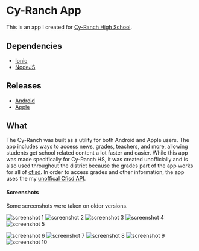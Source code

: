 # Cy-Ranch App
This is an app I created for [Cy-Ranch High School](http://cyranch.cfisd.net/).

## Dependencies
+ [Ionic](https://ionicframework.com/)
+ [NodeJS](https://nodejs.org/)

## Releases
+ [Android](https://play.google.com/apps/testing/com.sshh12.cyranch)
+ [Apple](https://itunes.apple.com/WebObjects/MZStore.woa/wa/viewSoftware?id=1082927247&mt=8)

## What
The Cy-Ranch was built as a utility for both Android and Apple users. The app includes ways to access
news, grades, teachers, and more, allowing students get school related content a lot faster and easier. 
While this app was made specifically for Cy-Ranch HS, it was created unofficially and is also used throughout
the district because the grades part of the app works for all of [cfisd](http://www.cfisd.net/en/). In order to access
grades and other information, the app uses the my [unoffical Cfisd API](https://github.com/sshh12/CyRanch-App-Server).

#### Screenshots
Some screenshots were taken on older versions.

![screenshot 1](https://is1-ssl.mzstatic.com/image/thumb/Purple62/v4/f9/2c/6e/f92c6ec1-bf09-86e8-8afe-e6182f4b2adc/pr_source.png/300x300bb.jpg?1493488612640) ![screenshot 2](https://is1-ssl.mzstatic.com/image/thumb/Purple62/v4/21/dc/a8/21dca82c-3e86-38a9-5671-2ccb45ae53b0/pr_source.png/300x300bb.jpg?1493488612641) ![screenshot 3](https://is1-ssl.mzstatic.com/image/thumb/Purple62/v4/a0/52/4d/a0524da0-59b7-e404-493a-fa345ddef60a/pr_source.png/300x300bb.jpg?1493488612642) ![screenshot 4](https://is1-ssl.mzstatic.com/image/thumb/Purple62/v4/eb/18/36/eb1836b1-463d-b2cf-4eab-4d6003b080ba/pr_source.png/300x300bb.jpg?1493488612642) ![screenshot 5](https://is1-ssl.mzstatic.com/image/thumb/Purple71/v4/62/f1/11/62f111e5-c88a-f74a-8b39-daa39547daaf/pr_source.png/300x300bb.jpg?1493488612643)

![screenshot 6](https://lh3.googleusercontent.com/smqe6NJdgoP0jHY26Us2BH3JIH_ujSLhyYAiUWs5-R8V0Ha1jqEvhKoSxYWb6uctnTQ=h300-rw) ![screenshot 7](https://lh3.googleusercontent.com/xohOG_N6qziMrSix7sxqaeDS71-zmzceVP1L6lKJyX0mOOidDoBC5hdWYPGKF3xCw3Md=h300-rw) ![screenshot 8](https://lh3.googleusercontent.com/c-pbeiVHpxJSuRywr8qG3cM23zr_a3A0xq1rSCO-LH_TJ2lWMObZpESFvTyKz1smx5o=h300-rw) ![screenshot 9](https://lh3.googleusercontent.com/zOBGn5RysfSGZ_u7fGGiKFfM85RC8Zhev6rk-FXSLNkpGHD-0Dtjdn8Mz1v3Mal0eEs=h300-rw) ![screenshot 10](https://lh3.googleusercontent.com/UFCStxQXCFLI_Ht2ekxCyA28kjvrGUEHh6tdCm2hoSUIAqVA6UbJKTJyAx1Z4ZbRfms=h300-rw)
